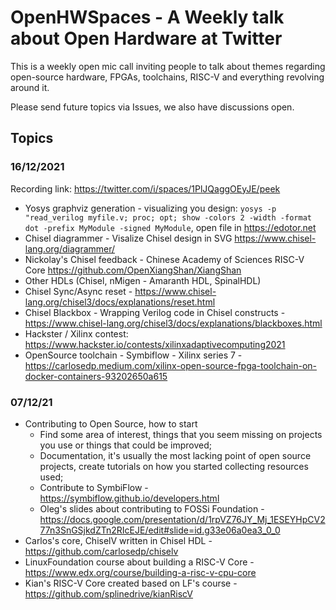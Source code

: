 # OpenHWSpaces - A Weekly talk about Open Hardware at Twitter

This is a weekly open mic call inviting people to talk about themes regarding open-source hardware, FPGAs, toolchains, RISC-V and everything revolving around it.

Please send future topics via Issues, we also have discussions open.

## Topics

### 16/12/2021

Recording link: <https://twitter.com/i/spaces/1PlJQaggOEyJE/peek>

- Yosys graphviz generation - visualizing you design: `yosys -p "read_verilog myfile.v; proc; opt; show -colors 2 -width -format dot -prefix MyModule -signed MyModule`, open file in <https://edotor.net>
- Chisel diagrammer - Visalize Chisel design in SVG <https://www.chisel-lang.org/diagrammer/>
- Nickolay's Chisel feedback - Chinese Academy of Sciences RISC-V Core <https://github.com/OpenXiangShan/XiangShan>
- Other HDLs (Chisel, nMigen - Amaranth HDL, SpinalHDL)
- Chisel Sync/Async reset - <https://www.chisel-lang.org/chisel3/docs/explanations/reset.html>
- Chisel Blackbox - Wrapping Verilog code in Chisel constructs - <https://www.chisel-lang.org/chisel3/docs/explanations/blackboxes.html>
- Hackster / Xilinx contest: <https://www.hackster.io/contests/xilinxadaptivecomputing2021>
- OpenSource toolchain - Symbiflow - Xilinx series 7 - <https://carlosedp.medium.com/xilinx-open-source-fpga-toolchain-on-docker-containers-93202650a615>

### 07/12/21

- Contributing to Open Source, how to start
  - Find some area of interest, things that you seem missing on projects you use or things that could be improved;
  - Documentation, it's usually the most lacking point of open source projects, create tutorials on how you started collecting resources used;
  - Contribute to SymbiFlow -  <https://symbiflow.github.io/developers.html>
  - Oleg's slides about contributing to FOSSi Foundation - <https://docs.google.com/presentation/d/1rpVZ76JY_Mj_1ESEYHpCV277n3SnGSjkdZTn2RIcEJE/edit#slide=id.g33e06a0ea3_0_0>
- Carlos's core, ChiselV written in Chisel HDL - <https://github.com/carlosedp/chiselv>
- LinuxFoundation course about building a RISC-V Core -<https://www.edx.org/course/building-a-risc-v-cpu-core>
- Kian's RISC-V Core created based on LF's course - <https://github.com/splinedrive/kianRiscV>
